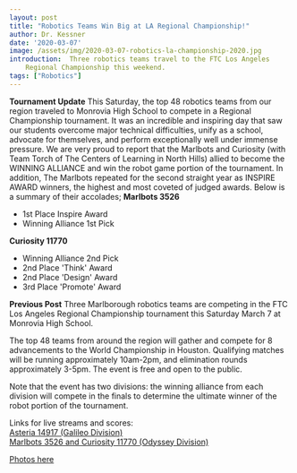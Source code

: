 ```yaml
---
layout: post
title: "Robotics Teams Win Big at LA Regional Championship!"
author: Dr. Kessner
date: '2020-03-07'
image: /assets/img/2020-03-07-robotics-la-championship-2020.jpg
introduction:  Three robotics teams travel to the FTC Los Angeles
    Regional Championship this weekend.
tags: ["Robotics"]
---
```


**Tournament Update**
This Saturday, the top 48 robotics teams from our region traveled to Monrovia High School to compete in a Regional Championship tournament. It was an incredible and inspiring day that saw our students overcome major technical difficulties, unify as a school, advocate for themselves, and perform exceptionally well under immense pressure. We are very proud to report that the Marlbots and Curiosity (with Team Torch of The Centers of Learning in North Hills) allied to become the WINNING ALLIANCE and win the robot game portion of the tournament. In addition, The Marlbots repeated for the second straight year as INSPIRE AWARD winners, the highest and most coveted of judged awards. Below is a summary of their accolades;
__Marlbots 3526__
* 1st Place Inspire Award
* Winning Alliance 1st Pick

__Curiosity 11770__
* Winning Alliance 2nd Pick
* 2nd Place 'Think' Award
* 2nd Place 'Design' Award
* 3rd Place 'Promote' Award

**Previous Post**
Three Marlborough robotics teams are competing in the FTC Los Angeles Regional
Championship tournament this Saturday March 7 at Monrovia High School.

The top 48 teams from around the region will gather and compete for 8
advancements to the World Championship in Houston.  Qualifying matches will be
running approximately 10am-2pm, and elimination rounds approximately 3-5pm.
The event is free and open to the public.

Note that the event has two divisions: the winning alliance from each
division will compete in the finals to determine the ultimate winner of the
robot portion of the tournament.

Links for live streams and scores:  
[Asteria 14917 (Galileo Division)](https://ftcscores.com/event/5MNwiExF)  
[Marlbots 3526 and Curiosity 11770 (Odyssey Division)](https://ftcscores.com/event/DfxvFlAW)  

[Photos here](https://photos.app.goo.gl/W8Lhr8yJFXFytF6D6)
